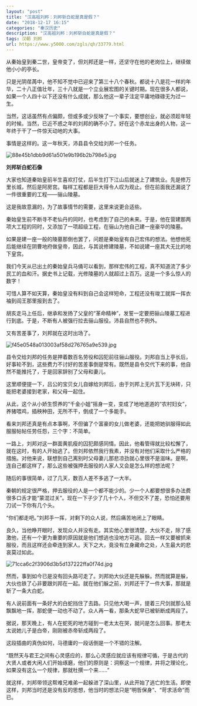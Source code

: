```yaml
---
layout: "post"
title: "汉高祖刘邦：刘邦斩白蛇是真是假？"
date: "2018-12-17 16:15"
categories: "秦汉历史"
description: "汉高祖刘邦：刘邦斩白蛇是真是假？"
tags: 汉朝 刘邦
url: https://www.y5000.com/zgls/qh/33779.html
---
```






从秦始皇到秦二世，皇帝变了，但刘邦还是一样，还坚守在他的老岗位上，继续做他小小的亭长。

只是光阴荏苒中，他不知不觉中已迎来了第三十八个春秋。都说十八是花一样的年华，二十八正值壮年，三十八就是一个立业展宏图的关键时期。现在很多人都说，如果一个人四十以下还没有什么成就，那么他这一辈子注定平庸地碌碌无为过一生。

当然，这话虽然有点偏颇，但或多或少反映了一个事实，要想创业，就必须趁年轻的时候。当然，已近不惑之年的刘邦的确不小了。好在这个赤龙出身的人物，这一年终于干了一件惊天动地的大事。

事情是这样的。这一年秋天，沛县县令交给刘邦一个任务。

![88e45b1dbb9d61a501e9b196b2b798e5.jpg](https://img.y5000.com/uploads/allimg/180929/88e45b1dbb9d61a501e9b196b2b798e5.jpg)

 **刘邦斩白蛇石像**

大家也知道秦始皇前半生喜欢打仗，后半生打下江山后就迷上了建筑业。先是修万里长城，然后是阿房宫。每样工程都是巨大得令人叹为观止。但在前面我还漏说了一件很重要的工程——骊山陵墓。

这是我故意漏的，为了故事情节的需要，这里来说更合适些。

秦始皇生前不断寻不老仙丹的同时，也考虑到了自己的未来。于是，他在营建那两项大工程的同时，又添加了一项超级工程，在骊山为他自己建一座豪华的陵墓。

如果是建一座一般的陵墓那倒也罢了，问题是秦始皇有自己宏伟的想法。他想他死后能继续在阴曹地府做皇帝，因此，与其说修建陵墓，不如说建一座其大无比的地下皇宫。

我们今天从已出土的秦始皇兵马俑可以看到，那样宏伟的工程，真不知道流了多少民工的血和汗。据史书上记载，光修陵墓的人就超过上百万。这是一个多么惊人的数字！

可惜人算不如天算，秦始皇没有料到自己会这样短命，工程还没有竣工就挥一挥衣袖到阎王那里报到去了。

胡亥走马上任后，继承和发扬了父皇的“革命精神”，发誓一定要把骊山陵墓工程进行到底。于是，不断有人被强行拉去骊山服役。沛县自然也不例外。

又有苦差事了，刘邦就在这时出场了。

![f45e0548a013003af58d276765a9e539.jpg](https://img.y5000.com/uploads/allimg/180929/f45e0548a013003af58d276765a9e539.jpg)

县令交给刘邦的任务是押着数百名劳役和囚犯前往骊山服役。刘邦自当上亭长后，好事轮不到，这些费力不讨好的苦差事倒是常有。既然是县令交代下来的事，他自然不能推托了，于是回家辞别了父母和妻儿。

这里顺便提一下，吕公的宝贝女儿自嫁给刘邦后，由于刘邦上无片瓦下无块砖，只能把老婆接到老家，和父母一起住。

从此，这个从小娇生惯养的“千金小姐”摇身一变，变成了地地道道的“农村妇女”，养猪喂鸡，插秧种田，无所不干，倒成了一个多能手。

看来刘邦还真是有点本事啊，不但骗了个富豪的女儿做老婆，还能把她驯服得如此服服帖帖任劳任怨，三个字：不简单。

一路上，刘邦对这一群面黄肌瘦的囚犯颇感同情。因此，他看管得就比较松懈了，就在这时，有的人开始逃了。但刘邦依然我行我素，并没有对他们采取什么严格的措施。对他来说，联想到自己离别时父母妻儿那悲凉劲就心里很不是滋味。是啊，连自己都这样了，那么这些被强押去服役的人家人又会是怎么样的想法呢？

随后的事很简单，过了几天，数百人差不多逃了一大半。

秦朝的规定很严格，押去服役的人是一个都不能少的。少一个人都要想很多办法费很多口舌才能“蒙混过关”。现在一下子少了几十个人，不但交不了差，恐怕还要用刀试一下你有几个头。

“你们都走吧。”刘邦手一挥，对剩下的众人说，然后痛苦地闭上了眼睛。

良久，当他睁开眼时，发现众人并没有走。其实他心里很清楚，大伙不走，除了感激他，还有一个更为重要的原因就是他们想逃也没地方可逃。回去一样又要被抓来服役，而且这样还会牵连到家人。天下之大，竟没有立身藏命之处，人生最大的悲哀莫过如此。

![71cca6c2f3906d3b5d137222ffa0f74d.jpg](https://img.y5000.com/uploads/allimg/180929/71cca6c2f3906d3b5d137222ffa0f74d.jpg)

然而，事到如今已是没有回头路可走了。刘邦劝大伙还是先躲躲。然而就算是躲，大伙也铁了心非要跟刘邦在一起。就在他们躲之前，刘邦还干了一件大事，那就是斩了一条大白蛇。

有人说前面有一条好大的白蛇挡住了去路。只见他大喝一声，提着三尺剑就那么轻飘飘地一挥，那蛇便一动也不动了。众人再一看，那条大蛇早已被斩断成两段了。

据说，那天晚上，有人在蛇死的地方碰到一老太太在哭，就问是怎么回事。那老太太说她儿子是白帝，刚刚被赤帝斩成两段了。

这段插曲的真伪如何，马德庸的一段话倒是一个不错的注解。

“既然天与君王之间有心灵感应的，那么心灵感应就应该有规律可循，于是古代的大贤人或者大闲人们开始琢磨，他们的原则是：洞察这一个规律，并将之理论化，如果没有这么一个规律，那就杜撰一个来……”

就这样，刘邦带领这帮难兄难弟一起躲进了深山里，从此开始了逃亡的生活。即使这样，刘邦当时还是没有反的思想，他当时的想法只是“明哲保身”、“苛求活命”而已。
